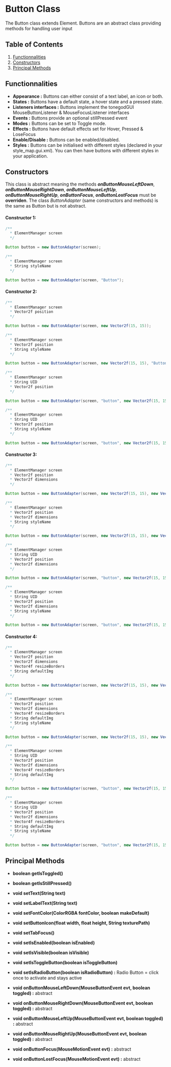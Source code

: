 # Button Class

The Button class extends Element.
Buttons are an abstract class providing methods for handling user input

## Table of Contents
1. [Functionnalities](#functionnalities)
2. [Constructors](#constructors)
3. [Principal Methods](#principal-methods)

## Functionnalities
* **Appearance :** Buttons can either consist of a text label, an icon or both.
* **States :** Buttons have a default state, a hover state and a pressed state.
* **Listeners interfaces :** Buttons implement the tonegodGUI MouseButtonListener & MouseFocusListener interfaces
* **Events :** Buttons provide an optional stillPressed event
* **Modes :** Buttons can be set to Toggle mode.
* **Effects :** Buttons have default effects set for Hover, Pressed & LoseFocus
* **Enable/Disable :** Buttons can be enabled/disabled.
* **Styles :** Buttons can be initialised with different styles (declared in your style_map.gui.xml).
You can then have buttons with different styles in your application.


## Constructors
This class is abstract meaning the methods **_onButtonMouseLeftDown_**, **_onButtonMouseRightDown_**, **_onButtonMouseLeftUp_**, **_onButtonMouseRightUp_**, **_onButtonFocus_**, **_onButtonLostFocus_** must be **overriden**.
The class *ButtonAdapter* (same constructors and methods) is the same as Button but is not abstract.

#### Constructor 1:

```java
/**
  * ElementManager screen
  */

Button button = new ButtonAdapter(screen);
```
```java
/**
  * ElementManager screen
  * String styleName
  */

Button button = new ButtonAdapter(screen, "Button");
```

#### Constructor 2:
```java
/**
  * ElementManager screen
  * Vector2f position
  */

Button button = new ButtonAdapter(screen, new Vector2f(15, 15));
```
```java
/**
  * ElementManager screen
  * Vector2f position
  * String styleName
  */

Button button = new ButtonAdapter(screen, new Vector2f(15, 15), "Button");
```
```java
/**
  * ElementManager screen
  * String UID
  * Vector2f position
  */

Button button = new ButtonAdapter(screen, "button", new Vector2f(15, 15));
```
```java
/**
  * ElementManager screen
  * String UID
  * Vector2f position
  * String styleName
  */

Button button = new ButtonAdapter(screen, "button", new Vector2f(15, 15), "Button");
```

#### Constructor 3:
```java
/**
  * ElementManager screen
  * Vector2f position
  * Vector2f dimensions
  */

Button button = new ButtonAdapter(screen, new Vector2f(15, 15), new Vector2f(300, 400));
```
```java
/**
  * ElementManager screen
  * Vector2f position
  * Vector2f dimensions
  * String styleName
  */

Button button = new ButtonAdapter(screen, new Vector2f(15, 15), new Vector2f(300, 400), "Button");
```
```java
/**
  * ElementManager screen
  * String UID
  * Vector2f position
  * Vector2f dimensions
  */

Button button = new ButtonAdapter(screen, "button", new Vector2f(15, 15), new Vector2f(300, 400));;
```
```java
/**
  * ElementManager screen
  * String UID
  * Vector2f position
  * Vector2f dimensions
  * String styleName
  */

Button button = new ButtonAdapter(screen, "button", new Vector2f(15, 15), new Vector2f(300, 400), "Button");;
```

#### Constructor 4:
```java
/**
  * ElementManager screen
  * Vector2f position
  * Vector2f dimensions
  * Vector4f resizeBorders
  * String defaultImg
  */

Button button = new ButtonAdapter(screen, new Vector2f(15, 15), new Vector2f(300, 400), new Vector4f(4, 4, 4, 4), "tonegod/gui/style/def/Button/button_x_u.png");
```
```java
/**
  * ElementManager screen
  * Vector2f position
  * Vector2f dimensions
  * Vector4f resizeBorders
  * String defaultImg
  * String styleName
  */

Button button = new ButtonAdapter(screen, new Vector2f(15, 15), new Vector2f(300, 400), new Vector4f(4, 4, 4, 4), "tonegod/gui/style/def/Button/button_x_u.png", "Button");
```
```java
/**
  * ElementManager screen
  * String UID
  * Vector2f position
  * Vector2f dimensions
  * Vector4f resizeBorders
  * String defaultImg
  */

Button button = new ButtonAdapter(screen, "button", new Vector2f(15, 15), new Vector2f(300, 400), new Vector4f(4, 4, 4, 4), "tonegod/gui/style/def/Button/button_x_u.png");
```
```java
/**
  * ElementManager screen
  * String UID
  * Vector2f position
  * Vector2f dimensions
  * Vector4f resizeBorders
  * String defaultImg
  * String styleName
  */

Button button = new ButtonAdapter(screen, "button", new Vector2f(15, 15), new Vector2f(300, 400), new Vector4f(4, 4, 4, 4), "tonegod/gui/style/def/Button/button_x_u.png", "Button");
```

## Principal Methods

* **boolean getIsToggled()**
* **boolean getIsStillPressed()**


* **void setText(String text)**
* **void setLabelText(String text)**
* **void setFontColor(ColorRGBA fontColor, boolean makeDefault)**
* **void setButtonIcon(float width, float height, String texturePath)**


* **void setTabFocus()**
* **void setIsEnabled(boolean isEnabled)**
* **void setIsVisible(boolean isVisible)**
* **void setIsToggleButton(boolean isToggleButton)**
* **void setIsRadioButton(boolean isRadioButton) :** Radio Button = click once to activate and stays active


* **void onButtonMouseLeftDown(MouseButtonEvent evt, boolean toggled) :** abstract
* **void onButtonMouseRightDown(MouseButtonEvent evt, boolean toggled) :** abstract
* **void onButtonMouseLeftUp(MouseButtonEvent evt, boolean toggled) :** abstract
* **void onButtonMouseRightUp(MouseButtonEvent evt, boolean toggled) :** abstract
* **void onButtonFocus(MouseMotionEvent evt) :** abstract
* **void onButtonLostFocus(MouseMotionEvent evt) :** abstract
